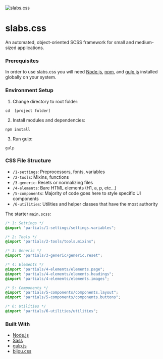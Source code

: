 

![slabs.css](https://i.ibb.co/c8fWBgm/california-games-8-bit.jpg)

# slabs.css

An automated, object-oriented SCSS framework for small and medium-sized applications.

### Prerequisites

In order to use slabs.css you will need [Node.js](https://nodejs.org), [npm](https://www.npmjs.com), and [gulp.js](https://gulpjs.com) installed globally on your system.

### Environment Setup

1. Change directory to root folder:
```
cd  [project folder]
```

2. Install modules and dependencies:
```
npm install
```

3. Run gulp:   
```
gulp
```

### CSS File Structure

- `/1-settings`: Preprocessors, fonts, variables
- `/2-tools`: Mixins, functions
- `/3-generic`: Resets or normalizing files
- `/4-elements`: Bare HTML elements (H1, a, p, etc…)
- `/5-components`: Majority of code goes here to style specific UI components
- `/6-utilities`: Utilities and helper classes that have the most authority

The starter `main.scss`:

```scss
/* 1: Settings */
@import "partials/1-settings/settings.variables";

/* 2: Tools */
@import "partials/2-tools/tools.mixins";

/* 3: Generic */
@import "partials/3-generic/generic.reset";

/* 4: Elements */
@import "partials/4-elements/elements.page";
@import "partials/4-elements/elements.headings";
@import "partials/4-elements/elements.images";

/* 5: Components */
@import "partials/5-components/components.layout";
@import "partials/5-components/components.buttons";

/* 6: Utilities */
@import "partials/6-utilities/utilities";
```

### Built With

* [Node.js](https://nodejs.org)
* [Sass](https://sass-lang.com)
* [gulp.js](https://gulpjs.com)
* [bijou.css](https://github.com/timothylong/bijou.css)
